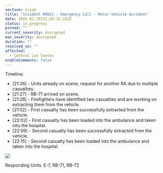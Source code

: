 ```yaml
---
section: issue
title: "Incident #0021 - Emergency Call - Motor Vehicle Accident"
date: 2021-01-25T21:25:32.232Z
status: in_progress
pinned: ""
current_severity: disrupted
max_severity: disrupted
duration: ""
resolved_on: ""
affected:
  - Central Los Santos
enableComments: false
---
```

Timeline:

* \[21:26] - Units already on scene, request for another RA due to multiple casualties.
* \[21:27] - RB-71 arrived on scene.
* \[21:28] - Firefighters have identified two casualties and are working on extracting them from the vehicle.
* \[21:52] - First casualty has been successfully extracted from the vehicle.
* \[22:02] - First casualty has been loaded into the ambulance and taken into the hospital.
* \[22:09] - Second casualty has been successfully extracted from the vehicle.
* \[22:15] - Second casualty has been loaded into the ambulance and taken into the hospital.

![](https://i.imgur.com/RpGjE4R.png)

Responding Units: E-7, RB-71, RB-72